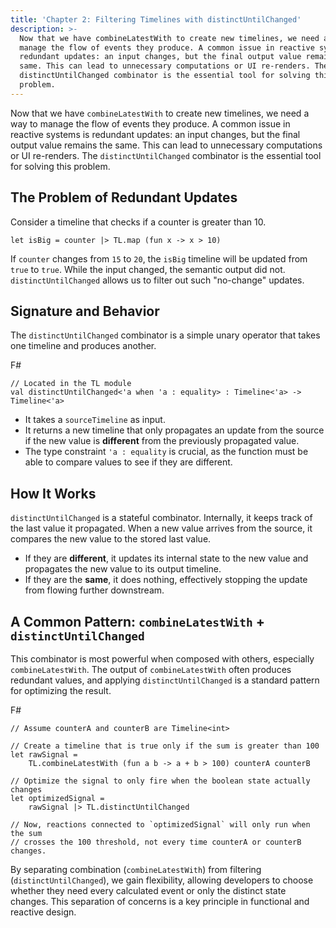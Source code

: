 ```yaml
---
title: 'Chapter 2: Filtering Timelines with distinctUntilChanged'
description: >-
  Now that we have combineLatestWith to create new timelines, we need a way to
  manage the flow of events they produce. A common issue in reactive systems is
  redundant updates: an input changes, but the final output value remains the
  same. This can lead to unnecessary computations or UI re-renders. The
  distinctUntilChanged combinator is the essential tool for solving this
  problem.
---
```

Now that we have `combineLatestWith` to create new timelines, we need a way to manage the flow of events they produce. A common issue in reactive systems is redundant updates: an input changes, but the final output value remains the same. This can lead to unnecessary computations or UI re-renders. The `distinctUntilChanged` combinator is the essential tool for solving this problem.

## The Problem of Redundant Updates

Consider a timeline that checks if a counter is greater than 10.

`let isBig = counter |> TL.map (fun x -> x > 10)`

If `counter` changes from `15` to `20`, the `isBig` timeline will be updated from `true` to `true`. While the input changed, the semantic output did not. `distinctUntilChanged` allows us to filter out such "no-change" updates.

## Signature and Behavior

The `distinctUntilChanged` combinator is a simple unary operator that takes one timeline and produces another.

F#

```
// Located in the TL module
val distinctUntilChanged<'a when 'a : equality> : Timeline<'a> -> Timeline<'a>

```

-   It takes a `sourceTimeline` as input.
-   It returns a new timeline that only propagates an update from the source if the new value is **different** from the previously propagated value.
-   The type constraint `'a : equality` is crucial, as the function must be able to compare values to see if they are different.

## How It Works

`distinctUntilChanged` is a stateful combinator. Internally, it keeps track of the last value it propagated. When a new value arrives from the source, it compares the new value to the stored last value.

-   If they are **different**, it updates its internal state to the new value and propagates the new value to its output timeline.
-   If they are the **same**, it does nothing, effectively stopping the update from flowing further downstream.

## A Common Pattern: `combineLatestWith` + `distinctUntilChanged`

This combinator is most powerful when composed with others, especially `combineLatestWith`. The output of `combineLatestWith` often produces redundant values, and applying `distinctUntilChanged` is a standard pattern for optimizing the result.

F#

```
// Assume counterA and counterB are Timeline<int>

// Create a timeline that is true only if the sum is greater than 100
let rawSignal =
    TL.combineLatestWith (fun a b -> a + b > 100) counterA counterB

// Optimize the signal to only fire when the boolean state actually changes
let optimizedSignal =
    rawSignal |> TL.distinctUntilChanged

// Now, reactions connected to `optimizedSignal` will only run when the sum
// crosses the 100 threshold, not every time counterA or counterB changes.

```

By separating combination (`combineLatestWith`) from filtering (`distinctUntilChanged`), we gain flexibility, allowing developers to choose whether they need every calculated event or only the distinct state changes. This separation of concerns is a key principle in functional and reactive design.
